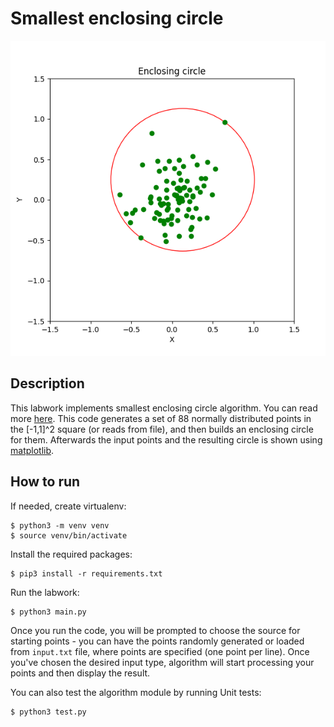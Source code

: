 
# Smallest enclosing circle  
![Enclosing circle example](example.png)  
  
## Description  
  
This labwork implements smallest enclosing circle algorithm. You can read more [here](https://en.wikipedia.org/wiki/Smallest-circle_problem).  This code generates a set of 88 normally distributed points in the [-1,1]^2 square (or reads from file), and then builds an enclosing circle for them. Afterwards the input points and the resulting circle is shown using [matplotlib](https://matplotlib.org/stable/index.html).
  
## How to run  
If needed, create virtualenv:  
  
    $ python3 -m venv venv
    $ source venv/bin/activate  
  Install the required packages:

    $ pip3 install -r requirements.txt

Run the labwork:  
  
    $ python3 main.py

Once you run the code, you will be prompted to choose the source for starting points - you can have the points randomly generated or loaded from `input.txt` file, where points are specified (one point per line). Once you've chosen the desired input type, algorithm will start processing your points and then display the result.

You can also test the algorithm module by running Unit tests:

    $ python3 test.py


